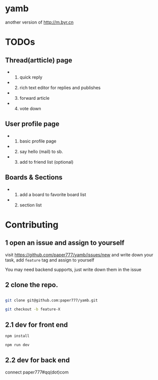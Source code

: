 # yamb
another version of http://m.byr.cn

# TODOs

## Thread(artticle) page

* 1. quick reply
* 2. rich text editor for replies and publishes
* 3. forward article
* 4. vote down

## User profile page

* 1. basic profile page
* 2. say hello (mail) to sb.
* 3. add to friend list (optional)


## Boards & Sections
* 1. add a board to favorite board list
* 2. section list


# Contributing

## 1 open an issue and assign to yourself

visit https://github.com/paper777/yamb/issues/new and write down your task, add `feature` tag and assign to yourself

You may need backend supports, just write down them in the issue



## 2 clone the repo.


```bash

git clone git@github.com:paper777/yamb.git

git checkout -b feature-X
```

## 2.1 dev for front end


```bash
npm install

npm run dev

```



## 2.2 dev for back end

connect paper777#qq(dot)com

